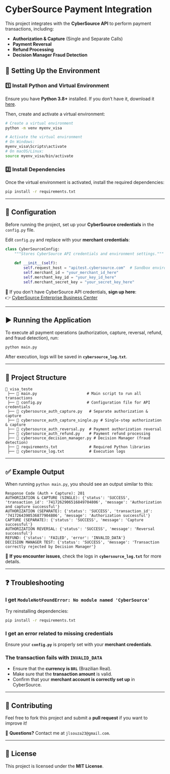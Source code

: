 # CyberSource Payment Integration

This project integrates with the **CyberSource API** to perform payment transactions, including:
- **Authorization & Capture** (Single and Separate Calls)
- **Payment Reversal**
- **Refund Processing**
- **Decision Manager Fraud Detection**

## 🚀 Setting Up the Environment

### **1️⃣ Install Python and Virtual Environment**
Ensure you have **Python 3.8+** installed. If you don’t have it, download it [here](https://www.python.org/downloads/).

Then, create and activate a virtual environment:

```bash
# Create a virtual environment
python -m venv myenv_visa

# Activate the virtual environment
# On Windows:
myenv_visa\Scripts\activate
# On macOS/Linux:
source myenv_visa/bin/activate
```

### **2️⃣ Install Dependencies**
Once the virtual environment is activated, install the required dependencies:

```bash
pip install -r requirements.txt
```

---

## 🔧 **Configuration**
Before running the project, set up your **CyberSource credentials** in the `config.py` file.

Edit `config.py` and replace with your **merchant credentials**:

```python
class CyberSourceConfig:
    """Stores CyberSource API credentials and environment settings."""
    
    def __init__(self):
        self.request_host = "apitest.cybersource.com"  # Sandbox environment
        self.merchant_id = "your_merchant_id_here"
        self.merchant_key_id = "your_key_id_here"
        self.merchant_secret_key = "your_secret_key_here"
```

🔹 If you don't have CyberSource API credentials, **sign up here**:  
👉 [CyberSource Enterprise Business Center](https://developer.cybersource.com/api/developer-guides/dita-gettingstarted/registration.html)

---

## ▶️ **Running the Application**
To execute all payment operations (authorization, capture, reversal, refund, and fraud detection), run:

```bash
python main.py
```

After execution, logs will be saved in **`cybersource_log.txt`**.

---

## 📂 **Project Structure**
```
📁 visa_teste
 ├── 📄 main.py                      # Main script to run all transactions
 ├── 📄 config.py                    # Configuration file for API credentials
 ├── 📄 cybersource_auth_capture.py   # Separate authorization & capture
 ├── 📄 cybersource_auth_capture_single.py # Single-step authorization & capture
 ├── 📄 cybersource_auth_reversal.py  # Payment authorization reversal
 ├── 📄 cybersource_auth_refund.py    # Payment refund processing
 ├── 📄 cybersource_decision_manager.py # Decision Manager (fraud detection)
 ├── 📄 requirements.txt              # Required Python libraries
 ├── 📄 cybersource_log.txt           # Execution logs
```

---

## ✅ **Example Output**
When running `python main.py`, you should see an output similar to this:

```
Response Code (Auth + Capture): 201
AUTHORIZATION & CAPTURE (SINGLE): {'status': 'SUCCESS', 'transaction_id': '7417262906516849704806', 'message': 'Authorization and capture successful'}
AUTHORIZATION (SEPARATE): {'status': 'SUCCESS', 'transaction_id': '7417264390536877904806', 'message': 'Authorization successful'}
CAPTURE (SEPARATE): {'status': 'SUCCESS', 'message': 'Capture successful'}
AUTHORIZATION REVERSAL: {'status': 'SUCCESS', 'message': 'Reversal successful'}
REFUND: {'status': 'FAILED', 'error': 'INVALID_DATA'}
DECISION MANAGER TEST: {'status': 'SUCCESS', 'message': 'Transaction correctly rejected by Decision Manager'}
```

📌 **If you encounter issues**, check the logs in **`cybersource_log.txt`** for more details.

---

## ❓ **Troubleshooting**
### **I get `ModuleNotFoundError: No module named 'CyberSource'`**
Try reinstalling dependencies:
```bash
pip install -r requirements.txt
```

### **I get an error related to missing credentials**
Ensure your **`config.py`** is properly set with your **merchant credentials**.

### **The transaction fails with `INVALID_DATA`**
- Ensure that the **currency is `BRL`** (Brazilian Real).
- Make sure that the **transaction amount** is valid.
- Confirm that your **merchant account is correctly set up** in CyberSource.

---

## 🤝 **Contributing**
Feel free to fork this project and submit a **pull request** if you want to improve it!

📩 **Questions?** Contact me at `jlsouza23@gmail.com`.

---

## 📜 **License**
This project is licensed under the **MIT License**.
```

